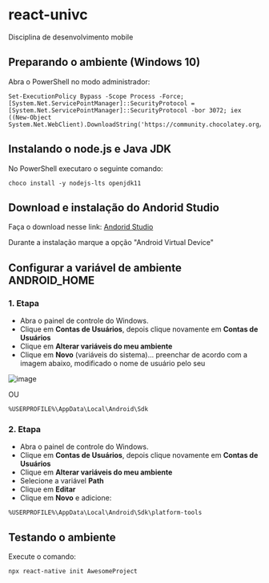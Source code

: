 # react-univc
Disciplina de desenvolvimento mobile

## Preparando o ambiente (Windows 10)
Abra o PowerShell no modo administrador:
```
Set-ExecutionPolicy Bypass -Scope Process -Force; [System.Net.ServicePointManager]::SecurityProtocol = [System.Net.ServicePointManager]::SecurityProtocol -bor 3072; iex ((New-Object System.Net.WebClient).DownloadString('https://community.chocolatey.org/install.ps1'))
```

## Instalando o node.js e Java JDK
No PowerShell executaro o seguinte comando:
```
choco install -y nodejs-lts openjdk11
```

## Download e instalação do Andorid Studio
Faça o download nesse link: [Andorid Studio](https://developer.android.com/studio)

Durante a instalação marque a opção "Android Virtual Device"

## Configurar a variável de ambiente ANDROID_HOME
### 1. Etapa
* Abra o painel de controle do Windows.
* Clique em **Contas de Usuários**, depois clique novamente em **Contas de Usuários**
* Clique em **Alterar variáveis do meu ambiente**
* Clique em **Novo** (variáveis do sistema)... preenchar de acordo com a imagem abaixo, modificado o nome de usuário pelo seu

![image](https://user-images.githubusercontent.com/29130325/155434553-4f912a49-fb9b-459b-b561-50497b16873b.png)

OU

```
%USERPROFILE%\AppData\Local\Android\Sdk
```

### 2. Etapa
* Abra o painel de controle do Windows.
* Clique em **Contas de Usuários**, depois clique novamente em **Contas de Usuários**
* Clique em **Alterar variáveis do meu ambiente**
* Selecione a variável **Path**
* Clique em **Editar**
* Clique em **Novo** e adicione:

```
%USERPROFILE%\AppData\Local\Android\Sdk\platform-tools
```

## Testando o ambiente
Execute o comando:
```
npx react-native init AwesomeProject
```
